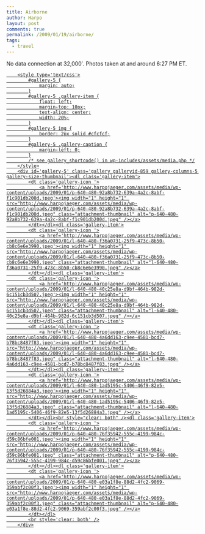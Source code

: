 ```yaml
---
title: Airborne
author: Harpo
layout: post
comments: true
permalink: /2009/01/19/airborne/
tags:
  - travel
---
```

<p>No data connection at 32,000&#8242;.  Photos taken at and around 6:27 PM ET.</p>
<p><a href="http://www.harpojaeger.com/assets/media/wp-content/uploads/2009/01/p-640-480-e03a1f8e-88d2-4fc2-9069-359abf2c00f3.jpeg"></p>

		<style type='text/css'>
			#gallery-5 {
				margin: auto;
			}
			#gallery-5 .gallery-item {
				float: left;
				margin-top: 10px;
				text-align: center;
				width: 20%;
			}
			#gallery-5 img {
				border: 2px solid #cfcfcf;
			}
			#gallery-5 .gallery-caption {
				margin-left: 0;
			}
			/* see gallery_shortcode() in wp-includes/assets/media.php */
		</style>
		<div id='gallery-5' class='gallery galleryid-859 gallery-columns-5 gallery-size-thumbnail'><dl class='gallery-item'>
			<dt class='gallery-icon '>
				<a href='http://www.harpojaeger.com/assets/media/wp-content/uploads/2009/01/p-640-480-92a8b732-639a-4a2c-8abf-f1c901db200d.jpeg'><img width="1" height="1" src="http://www.harpojaeger.com/assets/media/wp-content/uploads/2009/01/p-640-480-92a8b732-639a-4a2c-8abf-f1c901db200d.jpeg" class="attachment-thumbnail" alt="p-640-480-92a8b732-639a-4a2c-8abf-f1c901db200d.jpeg" /></a>
			</dt></dl><dl class='gallery-item'>
			<dt class='gallery-icon '>
				<a href='http://www.harpojaeger.com/assets/media/wp-content/uploads/2009/01/l-640-480-f36a0731-25f9-473c-8b50-cb8c6e6e3990.jpeg'><img width="1" height="1" src="http://www.harpojaeger.com/assets/media/wp-content/uploads/2009/01/l-640-480-f36a0731-25f9-473c-8b50-cb8c6e6e3990.jpeg" class="attachment-thumbnail" alt="l-640-480-f36a0731-25f9-473c-8b50-cb8c6e6e3990.jpeg" /></a>
			</dt></dl><dl class='gallery-item'>
			<dt class='gallery-icon '>
				<a href='http://www.harpojaeger.com/assets/media/wp-content/uploads/2009/01/l-640-480-40c25e8a-d9bf-464b-982d-6c151cb3d507.jpeg'><img width="1" height="1" src="http://www.harpojaeger.com/assets/media/wp-content/uploads/2009/01/l-640-480-40c25e8a-d9bf-464b-982d-6c151cb3d507.jpeg" class="attachment-thumbnail" alt="l-640-480-40c25e8a-d9bf-464b-982d-6c151cb3d507.jpeg" /></a>
			</dt></dl><dl class='gallery-item'>
			<dt class='gallery-icon '>
				<a href='http://www.harpojaeger.com/assets/media/wp-content/uploads/2009/01/l-640-480-4a6dd163-c9ee-4581-bcd7-b78bc8487f83.jpeg'><img width="1" height="1" src="http://www.harpojaeger.com/assets/media/wp-content/uploads/2009/01/l-640-480-4a6dd163-c9ee-4581-bcd7-b78bc8487f83.jpeg" class="attachment-thumbnail" alt="l-640-480-4a6dd163-c9ee-4581-bcd7-b78bc8487f83.jpeg" /></a>
			</dt></dl><dl class='gallery-item'>
			<dt class='gallery-icon '>
				<a href='http://www.harpojaeger.com/assets/media/wp-content/uploads/2009/01/l-640-480-1ad5195c-5406-46f9-82e5-13f5d26884a3.jpeg'><img width="1" height="1" src="http://www.harpojaeger.com/assets/media/wp-content/uploads/2009/01/l-640-480-1ad5195c-5406-46f9-82e5-13f5d26884a3.jpeg" class="attachment-thumbnail" alt="l-640-480-1ad5195c-5406-46f9-82e5-13f5d26884a3.jpeg" /></a>
			</dt></dl><br style="clear: both" /><dl class='gallery-item'>
			<dt class='gallery-icon '>
				<a href='http://www.harpojaeger.com/assets/media/wp-content/uploads/2009/01/p-640-480-76f35942-555c-4199-984c-d59c86bfe001.jpeg'><img width="1" height="1" src="http://www.harpojaeger.com/assets/media/wp-content/uploads/2009/01/p-640-480-76f35942-555c-4199-984c-d59c86bfe001.jpeg" class="attachment-thumbnail" alt="p-640-480-76f35942-555c-4199-984c-d59c86bfe001.jpeg" /></a>
			</dt></dl><dl class='gallery-item'>
			<dt class='gallery-icon '>
				<a href='http://www.harpojaeger.com/assets/media/wp-content/uploads/2009/01/p-640-480-e03a1f8e-88d2-4fc2-9069-359abf2c00f3.jpeg'><img width="1" height="1" src="http://www.harpojaeger.com/assets/media/wp-content/uploads/2009/01/p-640-480-e03a1f8e-88d2-4fc2-9069-359abf2c00f3.jpeg" class="attachment-thumbnail" alt="p-640-480-e03a1f8e-88d2-4fc2-9069-359abf2c00f3.jpeg" /></a>
			</dt></dl>
			<br style='clear: both' />
		</div>

<p>
</a></p>
